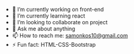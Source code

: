 

- 🔭 I’m currently working on front-end
- 🌱 I’m currently learning react
- 👯 I’m looking to collaborate on project
- 💬 Ask me about anything
- 📫 How to reach me: samonkos10@gmail.com
- ⚡ Fun fact: HTML-CSS-Bootstrap

